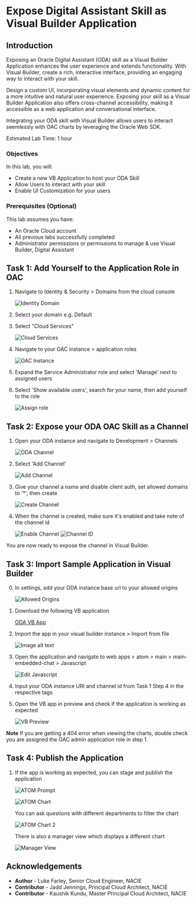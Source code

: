 # Expose Digital Assistant Skill as Visual Builder Application

## Introduction

Exposing an Oracle Digital Assistant (ODA) skill as a Visual Builder Application enhances the user experience and extends functionality. With Visual Builder, create a rich, interactive interface, providing an engaging way to interact with your skill. 

Design a custom UI, incorporating visual elements and dynamic content for a more intuitive and natural user experience. Exposing your skill as a Visual Builder Application also offers cross-channel accessibility, making it accessible as a web application and conversational interface. 

Integrating your ODA skill with Visual Builder allows users to interact seemlessly with OAC charts by leveraging the Oracle Web SDK.

Estimated Lab Time: 1 hour 

### Objectives

In this lab, you will:
* Create a new VB Application to host your ODA Skill
* Allow Users to interact with your skill
* Enable UI Customization for your users

### Prerequisites (Optional)

This lab assumes you have:
* An Oracle Cloud account
* All previous labs successfully completed
* Administrator permissions or permissions to manage & use Visual Builder, Digital Assistant

## Task 1: Add Yourself to the Application Role in OAC

1. Navigate to Identity & Security > Domains from the cloud console 

    ![Identity Domain](images/oac-identity-domain.png)

2. Select your domain e.g. Default 

3. Select "Cloud Services" 

    ![Cloud Services](images/oac-cloud-services.png)

4. Navigate to your OAC instance > application roles

    ![OAC Instance](images/oac-analytics-instance.png)

5. Expand the Service Administrator role and select 'Manage' next to assigned users 

6. Select 'Show available users', search for your name, then add yourself to the role 

    ![Assign role](images/oac-assign-user.png)

## Task 2: Expose your ODA OAC Skill as a Channel

1. Open your ODA instance and navigate to Development > Channels

    ![ODA Channel](images/oda-channels.png)

2. Select 'Add Channel' 

    ![Add Channel](images/oda-add-channel.png)

3. Give your channel a name and disable client auth, set allowed domains to '*', then create 

    ![Create Channel](images/oda-create-channel.png)

4. When the channel is created, make sure it's enabled and take note of the channel id 

    ![Enable Channel](images/oda-enable-channel.png)
    ![Channel ID](images/oda-channel-id.png)

You are now ready to expose the channel in Visual Builder.

## Task 3: Import Sample Application in Visual Builder

0. In settings, add your ODA instance base url to your allowed origins

    ![Allowed Origins](images/vb-config-allowed-origin.png)

1. Download the following VB application

    [ODA VB App](https://objectstorage.us-chicago-1.oraclecloud.com/n/idb6enfdcxbl/b/Livelabs/o/oac-vb-charts%2FLivelabs_oac-vb-charts_ATOM_OAC_ODA_LL_VB.zip)

2. Import the app in your visual builder instance > Import from file

    ![Image alt text](images/vb-import.png)

3. Open the application and navigate to web apps > atom > main > main-embedded-chat > Javascript

    ![Edit Javascript](images/vb-edit-javascript.png)

4. Input your ODA instance URI and channel id from Task 1 Step 4 in the respective tags 

5. Open the VB app in preview and check if the application is working as expected 

    ![VB Preview](images/vb-preview.png)

**Note** If you are getting a 404 error when viewing the charts, double check you are assigned the OAC admin application role in step 1.

## Task 4: Publish the Application

1. If the app is working as expected, you can stage and publish the application 

    ![ATOM Prompt](images/oac-prompt.png)

    ![ATOM Chart](images/charts.png)

    You can ask questions with different departments to filter the chart

    ![ATOM Chart 2](images/charts2.png)

    There is also a manager view which displays a different chart 

    ![Manager View](images/manager-view.png)

## Acknowledgements
* **Author** - Luke Farley, Senior Cloud Engineer, NACIE
* **Contributor** - Jadd Jennings, Principal Cloud Architect, NACIE
* **Contributor** -  Kaushik Kundu, Master Principal Cloud Architect, NACIE